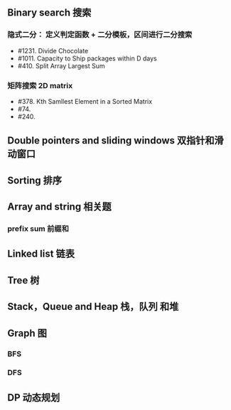 ## Binary search 搜索 

### 隐式二分： 定义判定函数 + 二分模板，区间进行二分搜索
- #1231. Divide Chocolate 
- #1011. Capacity to Ship packages within D days
- #410. Split Array Largest Sum

### 矩阵搜索 2D matrix 
- #378. Kth Samllest Element in a Sorted Matrix 
- #74.  
- #240.


## Double pointers and sliding windows 双指针和滑动窗口


## Sorting 排序


## Array and string 相关题

### prefix sum 前缀和



## Linked list 链表

## Tree 树

## Stack，Queue and Heap 栈，队列 和堆

## Graph 图

### BFS
### DFS 

## DP 动态规划





